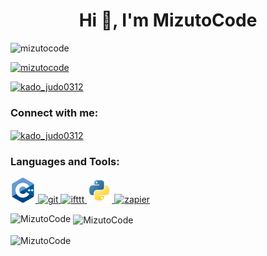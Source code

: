 <h1 align="center">Hi 👋, I'm MizutoCode</h1>

<p align="left"> <img src="https://komarev.com/ghpvc/?username=mizutocode&label=Profile%20views&color=0e75b6&style=flat" alt="mizutocode" /> </p>

<p align="left"> <a href="https://github.com/ryo-ma/github-profile-trophy"><img src="https://github-profile-trophy.vercel.app/?username=mizutocode" alt="mizutocode" /></a> </p>

<p align="left"> <a href="https://twitter.com/kado_judo0312" target="blank"><img src="https://img.shields.io/twitter/follow/kado_judo0312?logo=twitter&style=for-the-badge" alt="kado_judo0312" /></a> </p>

<h3 align="left">Connect with me:</h3>
<p align="left">
<a href="https://twitter.com/kado_judo0312" target="blank"><img align="center" src="https://raw.githubusercontent.com/rahuldkjain/github-profile-readme-generator/master/src/images/icons/Social/twitter.svg" alt="kado_judo0312" height="30" width="40" /></a>
</p>

<h3 align="left">Languages and Tools:</h3>
<p align="left"> <a href="https://www.w3schools.com/cpp/" target="_blank" rel="noreferrer"> <img src="https://raw.githubusercontent.com/devicons/devicon/master/icons/cplusplus/cplusplus-original.svg" alt="cplusplus" width="40" height="40"/> </a> <a href="https://git-scm.com/" target="_blank" rel="noreferrer"> <img src="https://www.vectorlogo.zone/logos/git-scm/git-scm-icon.svg" alt="git" width="40" height="40"/> </a> <a href="https://ifttt.com/" target="_blank" rel="noreferrer"> <img src="https://www.vectorlogo.zone/logos/ifttt/ifttt-ar21.svg" alt="ifttt" width="40" height="40"/> </a> <a href="https://www.python.org" target="_blank" rel="noreferrer"> <img src="https://raw.githubusercontent.com/devicons/devicon/master/icons/python/python-original.svg" alt="python" width="40" height="40"/> </a> <a href="https://zapier.com" target="_blank" rel="noreferrer"> <img src="https://www.vectorlogo.zone/logos/zapier/zapier-icon.svg" alt="zapier" width="40" height="40"/> </a> </p>

<p><img align="left" src="https://github-readme-stats.vercel.app/api/top-langs/?username=MizutoCode&show_icons=true&locale=en&hide=jupyternotebook" alt="MizutoCode"/></p>

<p>&nbsp;<img align="center" src="https://github-readme-stats.vercel.app/api?username=MizutoCode&show_icons=true&locale=en" alt="MizutoCode" /></p>

<p><img align="center" src="https://github-readme-streak-stats.herokuapp.com/?user=MizutoCode&" alt="MizutoCode" /></p>
